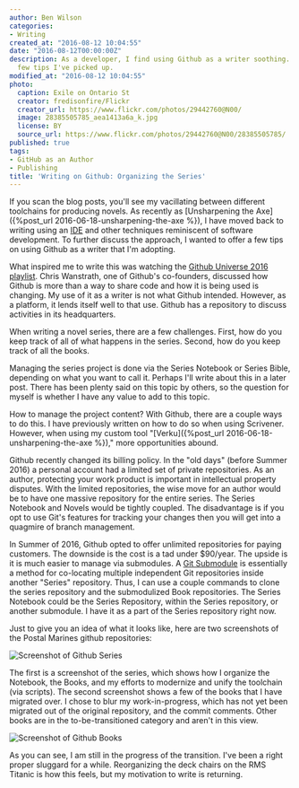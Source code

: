```yaml
---
author: Ben Wilson
categories:
- Writing
created_at: "2016-08-12 10:04:55"
date: "2016-08-12T00:00:00Z"
description: As a developer, I find using Github as a writer soothing. Here are a
  few tips I've picked up.
modified_at: "2016-08-12 10:04:55"
photo:
  caption: Exile on Ontario St
  creator: fredisonfire/Flickr
  creator_url: https://www.flickr.com/photos/29442760@N00/
  image: 28385505785_aea1413a6a_k.jpg
  license: BY
  source_url: https://www.flickr.com/photos/29442760@N00/28385505785/
published: true
tags:
- GitHub as an Author
- Publishing
title: 'Writing on Github: Organizing the Series'
---
```


If you scan the blog posts, you'll see my vacillating between different toolchains for producing novels. As recently as [Unsharpening the Axe]({%post_url 2016-06-18-unsharpening-the-axe %}), I have moved back to writing using an [IDE](https://en.wikipedia.org/wiki/Integrated_development_environment) and other techniques reminiscent of software development. To further discuss the approach, I wanted to offer a few tips on using Github as a writer that I'm adopting.

<!--more-->

What inspired me to write this was watching the [Github Universe 2016 playlist](https://www.youtube.com/playlist?list=PL0lo9MOBetEEUkazoHeLK7eVW-b2lyLwA). Chris Wanstrath, one of Github's co-founders, discussed how Github is more than a way to share code and how it is being used is changing. My use of it as a writer is not what Github intended. However, as a platform, it lends itself well to that use. Github has a repository to discuss activities in its headquarters.

When writing a novel series, there are a few challenges. First, how do you keep track of all of what happens in the series. Second, how do you keep track of all the books.

Managing the series project is done via the Series Notebook or Series Bible, depending on what you want to call it. Perhaps I'll write about this in a later post. There has been plenty said on this topic by others, so the question for myself is whether I have any value to add to this topic.

How to manage the project content? With Github, there are a couple ways to do this. I have previously written on how to do so when using Scrivener. However, when using my custom tool "[Verku]({%post_url 2016-06-18-unsharpening-the-axe %})," more opportunities abound.

Github recently changed its billing policy. In the "old days" (before Summer 2016) a personal account had a limited set of private repositories. As an author, protecting your work product is important in intellectual property disputes. With the limited repositories, the wise move for an author would be to have one massive repository for the entire series. The Series Notebook and Novels would be tightly coupled. The disadvantage is if you opt to use Git's features for tracking your changes then you will get into a quagmire of branch management.

In Summer of 2016, Github opted to offer unlimited repositories for paying customers. The downside is the cost is a tad under $90/year. The upside is it is much easier to manage via submodules. A [Git Submodule](https://git-scm.com/docs/git-submodule) is essentially a method for co-locating multiple independent Git repositories inside another "Series" repository. Thus, I can use a couple commands to clone the series repository and the submodulized Book repositories. The Series Notebook could be the Series Repository, within the Series repository, or another submodule. I have it as a part of the Series repository right now.

Just to give you an idea of what it looks like, here are two screenshots of the Postal Marines github repositories:

![Screenshot of Github Series](https://dausha.s3.amazonaws.com/images/screenshot-github-series.png)

The first is a screenshot of the series, which shows how I organize the Notebook, the Books, and my efforts to modernize and unify the toolchain (via scripts). The second screenshot shows a few of the books that I have migrated over. I chose to blur my work-in-progress, which has not yet been migrated out of the original repository, and the commit comments. Other books are in the to-be-transitioned category and aren't in this view.

![Screenshot of Github Books](https://dausha.s3.amazonaws.com/images/screenshot-github-books.png)

As you can see, I am still in the progress of the transition. I've been a right proper sluggard for a while. Reorganizing the deck chairs on the RMS Titanic is how this feels, but my motivation to write is returning.
